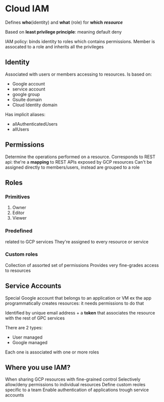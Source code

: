 # Cloud IAM

Defines **who**(<span class="green">identity</span>) and **what** (<span class="orange">role</span>) for **which** ***resource***

Based on **least privilege principle**: meaning default deny

IAM policy: binds identity to roles which contains permissions. Member is assocated to a role and inherits all the privileges

## Identity

Associated with users or members accessing to resources. Is based on:
- Google account
- service account
- google group
- Gsuite domain
- Cloud Identity domain

Has implicit aliases:
- allAuthenticatedUsers
- allUsers

## Permissions
Determine the operations performed on a resource.
Corresponds to REST api: the're a **mapping** to REST APIs exposed by GCP resources
Can't be assigned directly to members/users, instead are grouped to a role

## Roles
### Primitives
1. Owner
2. Editor
3. Viewer

### Predefined
related to GCP services
They're assigned to every resource or service

### Custom roles
Collection of assorted set of permissions
Provides very fine-grades access to resources

## Service Accounts
Special Google account that belongs to an application or VM
ex the app programmatically creates resources: it needs permissions to do that

Identified by unique email address + a **token** that associates the resource with the rest of GPC services

There are 2 types:
- User managed
- Google managed

Each one is associated with one or more roles

## Where you use IAM?
When sharing GCP resources with fine-grained control
Selectively allow/deny permissions to individual resources
Define custom reoles specific to a team 
Enable authentication of applications trough service accounts